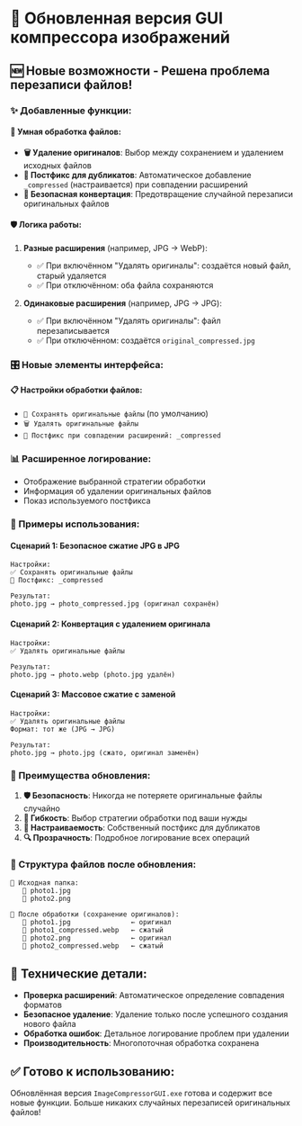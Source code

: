 # 🎉 Обновленная версия GUI компрессора изображений

## 🆕 Новые возможности - Решена проблема перезаписи файлов!

### ✨ Добавленные функции:

#### 📁 Умная обработка файлов:
- **🗑️ Удаление оригиналов**: Выбор между сохранением и удалением исходных файлов
- **📝 Постфикс для дубликатов**: Автоматическое добавление `_compressed` (настраивается) при совпадении расширений
- **🔄 Безопасная конвертация**: Предотвращение случайной перезаписи оригинальных файлов

#### 🛡️ Логика работы:
1. **Разные расширения** (например, JPG → WebP):
   - ✅ При включённом "Удалять оригиналы": создаётся новый файл, старый удаляется
   - ✅ При отключённом: оба файла сохраняются

2. **Одинаковые расширения** (например, JPG → JPG):
   - ✅ При включённом "Удалять оригиналы": файл перезаписывается
   - ✅ При отключённом: создаётся `original_compressed.jpg`

### 🎛️ Новые элементы интерфейса:

#### 📋 Настройки обработки файлов:
- `💾 Сохранять оригинальные файлы` (по умолчанию)
- `🗑️ Удалять оригинальные файлы`
- `📝 Постфикс при совпадении расширений: _compressed`

### 📊 Расширенное логирование:
- Отображение выбранной стратегии обработки
- Информация об удалении оригинальных файлов
- Показ используемого постфикса

### 🔧 Примеры использования:

#### Сценарий 1: Безопасное сжатие JPG в JPG
```
Настройки:
✅ Сохранять оригинальные файлы
📝 Постфикс: _compressed

Результат:
photo.jpg → photo_compressed.jpg (оригинал сохранён)
```

#### Сценарий 2: Конвертация с удалением оригинала
```
Настройки:
✅ Удалять оригинальные файлы

Результат:
photo.jpg → photo.webp (photo.jpg удалён)
```

#### Сценарий 3: Массовое сжатие с заменой
```
Настройки:
✅ Удалять оригинальные файлы
Формат: тот же (JPG → JPG)

Результат:
photo.jpg → photo.jpg (сжато, оригинал заменён)
```

### 🚀 Преимущества обновления:

1. **🛡️ Безопасность**: Никогда не потеряете оригинальные файлы случайно
2. **🎯 Гибкость**: Выбор стратегии обработки под ваши нужды
3. **📝 Настраиваемость**: Собственный постфикс для дубликатов
4. **🔍 Прозрачность**: Подробное логирование всех операций

### 📁 Структура файлов после обновления:
```
📂 Исходная папка:
   📸 photo1.jpg
   📸 photo2.png

📂 После обработки (сохранение оригиналов):
   📸 photo1.jpg               ← оригинал
   📸 photo1_compressed.webp   ← сжатый
   📸 photo2.png               ← оригинал  
   📸 photo2_compressed.webp   ← сжатый
```

## 🔧 Технические детали:

- **Проверка расширений**: Автоматическое определение совпадения форматов
- **Безопасное удаление**: Удаление только после успешного создания нового файла
- **Обработка ошибок**: Детальное логирование проблем при удалении
- **Производительность**: Многопоточная обработка сохранена

## ✅ Готово к использованию:

Обновлённая версия `ImageCompressorGUI.exe` готова и содержит все новые функции. Больше никаких случайных перезаписей оригинальных файлов!
